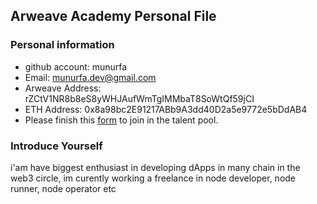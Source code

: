 ## Arweave Academy Personal File

### Personal information

- github account: munurfa
- Email: munurfa.dev@gmail.com
- Arweave Address: rZCtV1NR8b8eS8yWHJAufWmTgIMMbaT8SoWtQf59jCI
- ETH Address: 0x8a98bc2E91217ABb9A3dd40D2a5e9772e5bDdAB4
- Please finish this [form](https://docs.google.com/forms/d/e/1FAIpQLSfWA5fIIcBgmRppm3jNz5vmf9Mai_QMVil-2pO4r7YKn_Zhtw/viewform?usp=sf_link) to join in the talent pool.

### Introduce Yourself
 i'am have biggest enthusiast in developing dApps in many chain in the web3 circle, im curently working a freelance in node developer, node runner, node operator etc
